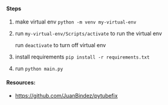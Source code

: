 #### Steps

1) make virtual env
`python -m venv my-virtual-env`

2) run `my-virtual-env/Scripts/activate` to run the virtual env

    run `deactivate` to turn off virtual env

3) install requirements
`pip install -r requirements.txt`

4) run `python main.py`

#### Resources:
* https://github.com/JuanBindez/pytubefix
